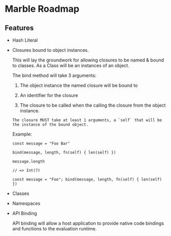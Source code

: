 # Marble Roadmap

## Features

- Hash Literal

- Closures bound to object instances.

  This will lay the groundwork for allowing closures to be named & bound to classes. As a Class will be an instances of an object.

  The bind method will take 3 arguments:

    1) The object instance the named closure will be bound to

    2) An identifier for the closure

    3) The closure to be called when the calling the closure from the object instance.

      The closure MUST take at least 1 arguments, a `self` that will be the instance of the bound object.

  Example:

  ```marble
  const message = "Foo Bar"

  bind(message, length, fn(self) { len(self) })

  message.length

  // => Int(7)
  ```

  `const message = "Foo"; bind(message, length, fn(self) { len(self) })`

- Classes

- Namespaces

- API Binding

  API binding will allow a host application to provide native code bindings and functions to the evaluation runtime.
